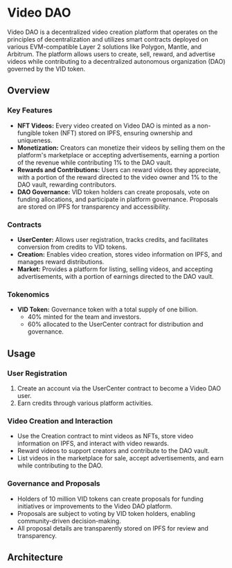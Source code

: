# Video DAO

Video DAO is a decentralized video creation platform that operates on the principles of decentralization and utilizes smart contracts deployed on various EVM-compatible Layer 2 solutions like Polygon, Mantle, and Arbitrum. The platform allows users to create, sell, reward, and advertise videos while contributing to a decentralized autonomous organization (DAO) governed by the VID token.

## Overview

### Key Features

- **NFT Videos:** Every video created on Video DAO is minted as a non-fungible token (NFT) stored on IPFS, ensuring ownership and uniqueness.
- **Monetization:** Creators can monetize their videos by selling them on the platform's marketplace or accepting advertisements, earning a portion of the revenue while contributing 1% to the DAO vault.
- **Rewards and Contributions:** Users can reward videos they appreciate, with a portion of the reward directed to the video owner and 1% to the DAO vault, rewarding contributors.
- **DAO Governance:** VID token holders can create proposals, vote on funding allocations, and participate in platform governance. Proposals are stored on IPFS for transparency and accessibility.

### Contracts

- **UserCenter:** Allows user registration, tracks credits, and facilitates conversion from credits to VID tokens.
- **Creation:** Enables video creation, stores video information on IPFS, and manages reward distributions.
- **Market:** Provides a platform for listing, selling videos, and accepting advertisements, with a portion of earnings directed to the DAO vault.

### Tokenomics

- **VID Token:** Governance token with a total supply of one billion.
  - 40% minted for the team and investors.
  - 60% allocated to the UserCenter contract for distribution and governance.

## Usage

### User Registration

1. Create an account via the UserCenter contract to become a Video DAO user.
2. Earn credits through various platform activities.

### Video Creation and Interaction

- Use the Creation contract to mint videos as NFTs, store video information on IPFS, and interact with video rewards.
- Reward videos to support creators and contribute to the DAO vault.
- List videos in the marketplace for sale, accept advertisements, and earn while contributing to the DAO.

### Governance and Proposals

- Holders of 10 million VID tokens can create proposals for funding initiatives or improvements to the Video DAO platform.
- Proposals are subject to voting by VID token holders, enabling community-driven decision-making.
- All proposal details are transparently stored on IPFS for review and transparency.

## Architecture

